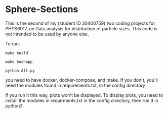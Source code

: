 # Sphere-Sections
This is the second of my (student ID 30400759) two coding projects for PHYS6017, on Data analysis for distribution of particle sizes. This code is not intended to be used by anyone else.


To run:

`make build`

`make bashapp`

`python All.py`

you need to have docker, docker-compose, and make. If you don't, you'll need the modules found in requirements.txt, in the config directory

If you run it this way, plots won't be displayed. To display plots, you need to install the modules in requirments.txt in the config directory, then run it in python3.
